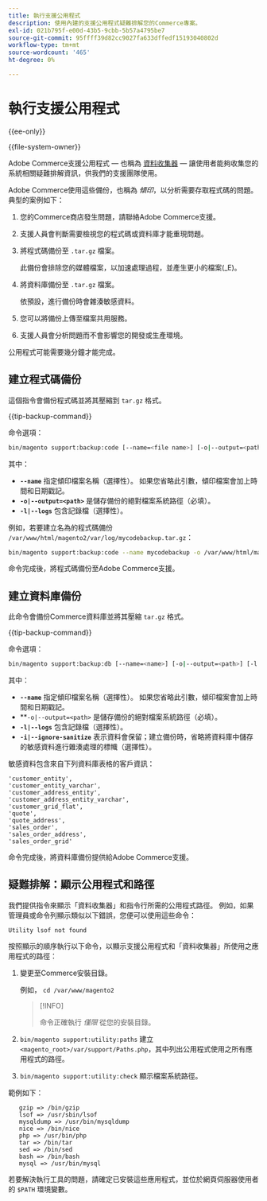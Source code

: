 ```yaml
---
title: 執行支援公用程式
description: 使用內建的支援公用程式疑難排解您的Commerce專案。
exl-id: 021b795f-e00d-43b5-9cbb-5b57a4795be7
source-git-commit: 95ffff39d82cc9027fa633dffedf15193040802d
workflow-type: tm+mt
source-wordcount: '465'
ht-degree: 0%

---
```


# 執行支援公用程式

{{ee-only}}

{{file-system-owner}}

Adobe Commerce支援公用程式 — 也稱為 [資料收集器](https://docs.magento.com/user-guide/system/support-data-collector.html) — 讓使用者能夠收集您的系統相關疑難排解資訊，供我們的支援團隊使用。

Adobe Commerce使用這些備份，也稱為 _傾印_，以分析需要存取程式碼的問題。 典型的案例如下：

1. 您的Commerce商店發生問題，請聯絡Adobe Commerce支援。
1. 支援人員會判斷需要檢視您的程式碼或資料庫才能重現問題。
1. 將程式碼備份至 `.tar.gz` 檔案。

   此備份會排除您的媒體檔案，以加速處理過程，並產生更小的檔案(_E)。

1. 將資料庫備份至 `.tar.gz` 檔案。

   依預設，進行備份時會雜湊敏感資料。

1. 您可以將備份上傳至檔案共用服務。
1. 支援人員會分析問題而不會影響您的開發或生產環境。

公用程式可能需要幾分鐘才能完成。

## 建立程式碼備份

這個指令會備份程式碼並將其壓縮到 `tar.gz` 格式。

{{tip-backup-command}}

命令選項：

```bash
bin/magento support:backup:code [--name=<file name>] [-o|--output=<path>] [-l|--logs]
```

其中：

- **`--name`** 指定傾印檔案名稱（選擇性）。 如果您省略此引數，傾印檔案會加上時間和日期戳記。
- **`-o|--output=<path>`** 是儲存備份的絕對檔案系統路徑（必填）。
- **`-l|--logs`** 包含記錄檔（選擇性）。

例如，若要建立名為的程式碼備份 `/var/www/html/magento2/var/log/mycodebackup.tar.gz`：

```bash
bin/magento support:backup:code --name mycodebackup -o /var/www/html/magento2/var/log
```

命令完成後，將程式碼備份至Adobe Commerce支援。

## 建立資料庫備份

此命令會備份Commerce資料庫並將其壓縮 `tar.gz` 格式。

{{tip-backup-command}}

命令選項：

```bash
bin/magento support:backup:db [--name=<name>] [-o|--output=<path>] [-l|--logs] [-i|--ignore-sanitize]
```

其中：

- **`--name`** 指定傾印檔案名稱（選擇性）。 如果您省略此引數，傾印檔案會加上時間和日期戳記。
- **`-o|--output=<path>` 是儲存備份的絕對檔案系統路徑（必填）。
- **`-l|--logs`** 包含記錄檔（選擇性）。
- **`-i|--ignore-sanitize`** 表示資料會保留；建立備份時，省略將資料庫中儲存的敏感資料進行雜湊處理的標幟（選擇性）。

敏感資料包含來自下列資料庫表格的客戶資訊：

```terminal
'customer_entity',
'customer_entity_varchar',
'customer_address_entity',
'customer_address_entity_varchar',
'customer_grid_flat',
'quote',
'quote_address',
'sales_order',
'sales_order_address',
'sales_order_grid'
```

命令完成後，將資料庫備份提供給Adobe Commerce支援。

## 疑難排解：顯示公用程式和路徑

我們提供指令來顯示「資料收集器」和指令行所需的公用程式路徑。 例如，如果管理員或命令列顯示類似以下錯誤，您便可以使用這些命令：

```terminal
Utility lsof not found
```

按照顯示的順序執行以下命令，以顯示支援公用程式和「資料收集器」所使用之應用程式的路徑：

1. 變更至Commerce安裝目錄。

   例如， `cd /var/www/magento2`

   >[!INFO]
   >
   >命令正確執行 _僅限_ 從您的安裝目錄。

1. `bin/magento support:utility:paths` 建立 `<magento_root>/var/support/Paths.php`，其中列出公用程式使用之所有應用程式的路徑。
1. `bin/magento support:utility:check` 顯示檔案系統路徑。

範例如下：

```terminal
   gzip => /bin/gzip
   lsof => /usr/sbin/lsof
   mysqldump => /usr/bin/mysqldump
   nice => /bin/nice
   php => /usr/bin/php
   tar => /bin/tar
   sed => /bin/sed
   bash => /bin/bash
   mysql => /usr/bin/mysql
```

若要解決執行工具的問題，請確定已安裝這些應用程式，並位於網頁伺服器使用者的 `$PATH` 環境變數。
